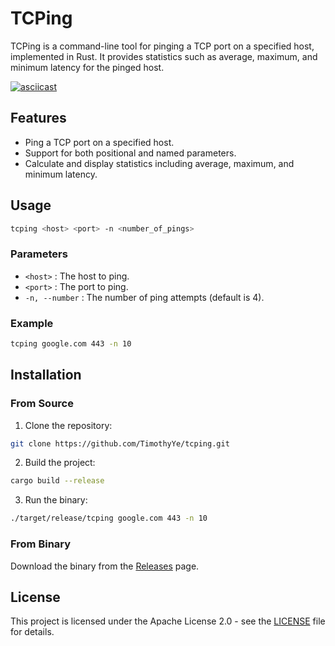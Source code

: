 # TCPing

TCPing is a command-line tool for pinging a TCP port on a specified host, implemented in Rust. It provides statistics such as average, maximum, and minimum latency for the pinged host.

[![asciicast](https://asciinema.org/a/CgpXmFi9g8guvfOyDpm9ehtml.svg)](https://asciinema.org/a/CgpXmFi9g8guvfOyDpm9ehtml)

## Features

- Ping a TCP port on a specified host.
- Support for both positional and named parameters.
- Calculate and display statistics including average, maximum, and minimum latency.

## Usage

```sh
tcping <host> <port> -n <number_of_pings>
```

### Parameters

* `<host>` : The host to ping.
* `<port>` : The port to ping.
* `-n, --number` : The number of ping attempts (default is 4).

### Example

```sh
tcping google.com 443 -n 10
```

## Installation

### From Source

1. Clone the repository:

```sh
git clone https://github.com/TimothyYe/tcping.git
```

2. Build the project:

```sh
cargo build --release
```

3. Run the binary:

```sh
./target/release/tcping google.com 443 -n 10
```

### From Binary

Download the binary from the [Releases](https://github.com/TimothyYe/tcping/releases) page.

## License

This project is licensed under the Apache License 2.0 - see the [LICENSE](https://github.com/TimothyYe/tcping/blob/master/LICENSE) file for details.